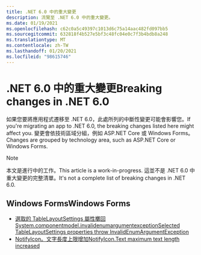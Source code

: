 ```yaml
---
title: .NET 6.0 中的重大變更
description: 流覽至 .NET 6.0 中的重大變更。
ms.date: 01/19/2021
ms.openlocfilehash: c62c0a5c49397c1013d6c75a14aac482fd097bb5
ms.sourcegitcommit: 632818f4b527e5bf3c48fc04e0c7f3b4bdb8a248
ms.translationtype: MT
ms.contentlocale: zh-TW
ms.lasthandoff: 01/20/2021
ms.locfileid: "98615746"
---
```

# <a name="breaking-changes-in-net-60"></a><span data-ttu-id="ba975-103">.NET 6.0 中的重大變更</span><span class="sxs-lookup"><span data-stu-id="ba975-103">Breaking changes in .NET 6.0</span></span>

<span data-ttu-id="ba975-104">如果您要將應用程式遷移至 .NET 6.0，此處所列的中斷性變更可能會影響您。</span><span class="sxs-lookup"><span data-stu-id="ba975-104">If you're migrating an app to .NET 6.0, the breaking changes listed here might affect you.</span></span> <span data-ttu-id="ba975-105">變更會依技術區域分組，例如 ASP.NET Core 或 Windows Forms。</span><span class="sxs-lookup"><span data-stu-id="ba975-105">Changes are grouped by technology area, such as ASP.NET Core or Windows Forms.</span></span>

> [!NOTE]
> <span data-ttu-id="ba975-106">本文是進行中的工作。</span><span class="sxs-lookup"><span data-stu-id="ba975-106">This article is a work-in-progress.</span></span> <span data-ttu-id="ba975-107">這並不是 .NET 6.0 中重大變更的完整清單。</span><span class="sxs-lookup"><span data-stu-id="ba975-107">It's not a complete list of breaking changes in .NET 6.0.</span></span>

## <a name="windows-forms"></a><span data-ttu-id="ba975-108">Windows Forms</span><span class="sxs-lookup"><span data-stu-id="ba975-108">Windows Forms</span></span>

- [<span data-ttu-id="ba975-109">選取的 TableLayoutSettings 屬性擲回 System.componentmodel.invalidenumargumentexception</span><span class="sxs-lookup"><span data-stu-id="ba975-109">Selected TableLayoutSettings properties throw InvalidEnumArgumentException</span></span>](windows-forms/6.0/tablelayoutsettings-apis-throw-invalidenumargumentexception.md)
- [<span data-ttu-id="ba975-110">NotifyIcon。文字長度上限增加</span><span class="sxs-lookup"><span data-stu-id="ba975-110">NotifyIcon.Text maximum text length increased</span></span>](windows-forms/6.0/notifyicon-text-max-text-length-increased.md)
